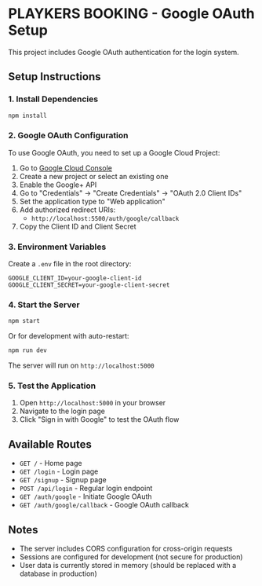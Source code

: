# PLAYKERS BOOKING - Google OAuth Setup

This project includes Google OAuth authentication for the login system.

## Setup Instructions

### 1. Install Dependencies
```bash
npm install
```

### 2. Google OAuth Configuration

To use Google OAuth, you need to set up a Google Cloud Project:

1. Go to [Google Cloud Console](https://console.cloud.google.com/)
2. Create a new project or select an existing one
3. Enable the Google+ API
4. Go to "Credentials" → "Create Credentials" → "OAuth 2.0 Client IDs"
5. Set the application type to "Web application"
6. Add authorized redirect URIs:
   - `http://localhost:5500/auth/google/callback`
7. Copy the Client ID and Client Secret

### 3. Environment Variables

Create a `.env` file in the root directory:
```
GOOGLE_CLIENT_ID=your-google-client-id
GOOGLE_CLIENT_SECRET=your-google-client-secret
```

### 4. Start the Server
```bash
npm start
```

Or for development with auto-restart:
```bash
npm run dev
```

The server will run on `http://localhost:5000`

### 5. Test the Application

1. Open `http://localhost:5000` in your browser
2. Navigate to the login page
3. Click "Sign in with Google" to test the OAuth flow

## Available Routes

- `GET /` - Home page
- `GET /login` - Login page
- `GET /signup` - Signup page
- `POST /api/login` - Regular login endpoint
- `GET /auth/google` - Initiate Google OAuth
- `GET /auth/google/callback` - Google OAuth callback

## Notes

- The server includes CORS configuration for cross-origin requests
- Sessions are configured for development (not secure for production)
- User data is currently stored in memory (should be replaced with a database in production) 
